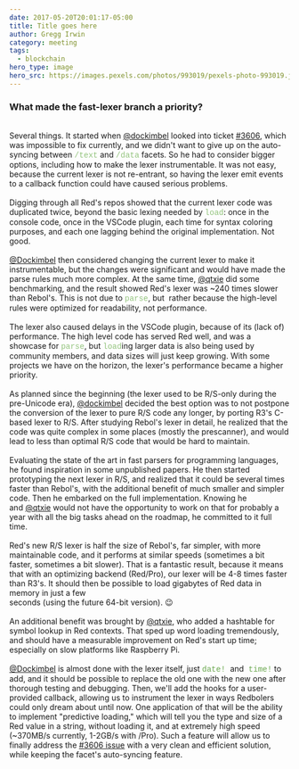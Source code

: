 ```yaml
---
date: 2017-05-20T20:01:17-05:00
title: Title goes here
author: Gregg Irwin
category: meeting
tags:
  - blockchain
hero_type: image
hero_src: https://images.pexels.com/photos/993019/pexels-photo-993019.jpeg?auto=compress&cs=tinysrgb&h=650&w=940
---
```

<h3 style="text-align: left;">
What made the fast-lexer branch a priority?</h3>
<div style="text-align: left;">
<br /></div>
<div style="text-align: left;">
Several things. It started when <a href="https://github.com/dockimbel">@dockimbel</a> looked into ticket <a href="https://github.com/red/red/issues/3606">#3606</a>, which was impossible to fix currently, and we didn't want to give up on the auto-syncing between <span style="color: #93c47d; font-family: &quot;courier new&quot; , &quot;courier&quot; , monospace;">/text</span>&nbsp;and <span style="color: #93c47d; font-family: &quot;courier new&quot; , &quot;courier&quot; , monospace;">/data</span>&nbsp;facets. So he had to consider bigger options, including how to make the lexer instrumentable. It was not easy, because the current lexer is not re-entrant, so having the lexer emit events to a callback function could have caused serious problems.</div>
<div style="text-align: left;">
<br /></div>
<div style="text-align: left;">
Digging through all Red's repos showed that the current lexer code was duplicated twice, beyond the basic lexing needed by <span style="color: #93c47d; font-family: &quot;courier new&quot; , &quot;courier&quot; , monospace;">load</span>: once in the console code, once in the VSCode plugin, each time for syntax coloring purposes, and each one lagging behind the original implementation. Not good.</div>
<div style="text-align: left;">
<br /></div>
<div style="text-align: left;">
<a href="https://github.com/dockimbel">@Dockimbel</a> then considered changing the current lexer to make it instrumentable, but the changes were significant and would have made the parse rules much more complex. At the same time, <a href="https://github.com/qtxie">@qtxie</a> did some benchmarking, and the result showed Red's lexer was ~240 times slower than Rebol's. This is not due to <span style="color: #93c47d; font-family: &quot;courier new&quot; , &quot;courier&quot; , monospace;">parse</span>, but&nbsp; rather because the high-level rules were optimized for readability, not performance.</div>
<div style="text-align: left;">
<br /></div>
<div style="text-align: left;">
The lexer also caused delays in the VSCode plugin, because of its (lack of) performance. The high level code has served Red well, and was a showcase for <span style="color: #93c47d; font-family: &quot;courier new&quot; , &quot;courier&quot; , monospace;">parse</span>, but <span style="color: #93c47d; font-family: &quot;courier new&quot; , &quot;courier&quot; , monospace;">load</span>ing larger data is also being used by community members, and data sizes will just keep growing. With some projects we have on the horizon, the lexer's performance became a higher priority.</div>
<div style="text-align: left;">
<br /></div>
<div style="text-align: left;">
As planned since the beginning (the lexer used to be R/S-only during the pre-Unicode era), <a href="https://github.com/dockimbel">@dockimbel</a> decided the best option was to not postpone the conversion of the lexer to pure R/S code any longer, by porting R3's C-based lexer to R/S. After studying Rebol's lexer in detail, he realized that the code was quite complex in some places (mostly the prescanner), and would lead to less than optimal R/S code that would be hard to maintain.</div>
<div style="text-align: left;">
<br /></div>
<div style="text-align: left;">
Evaluating the state of the art in fast parsers for programming languages, he found inspiration in some unpublished papers. He then started prototyping the next lexer in R/S, and realized that it could be several times faster than Rebol's, with the additional benefit of much smaller and simpler code. Then he embarked on the full implementation. Knowing he and&nbsp;<a href="https://github.com/qtxie">@qtxie</a>&nbsp;would not have the opportunity to work on that for probably a year with all the big tasks ahead on the roadmap, he committed to it full time.</div>
<div style="text-align: left;">
<br /></div>
<div style="text-align: left;">
Red's new R/S lexer is half the size of Rebol's, far simpler, with more maintainable code, and it performs at similar speeds (sometimes a bit faster, sometimes a bit slower). That is a fantastic result, because it means that with an optimizing backend (Red/Pro), our lexer will be 4-8 times faster than R3's. It should then be possible to load gigabytes of Red data in memory in just a few</div>
<div style="text-align: left;">
seconds (using the future 64-bit version). 😉</div>
<div style="text-align: left;">
<br /></div>
<div style="text-align: left;">
An additional benefit was brought by&nbsp;<a href="https://github.com/qtxie">@qtxie</a>, who added a hashtable for symbol lookup in Red contexts. That sped up word loading tremendously, and should have a measurable improvement on Red's start up time; especially on slow platforms like Raspberry Pi.</div>
<div style="text-align: left;">
<br /></div>
<div style="text-align: left;">
<a href="https://github.com/dockimbel">@Dockimbel</a>&nbsp;is almost done with the lexer itself, just <span style="color: #6aa84f; font-family: &quot;courier new&quot; , &quot;courier&quot; , monospace;">date! </span><span style="font-family: inherit;">and</span><span style="color: #6aa84f; font-family: &quot;courier new&quot; , &quot;courier&quot; , monospace;"> time!</span> to add, and it should be possible to replace the old one with the new one after thorough testing and debugging. Then, we'll add the hooks for a user-provided callback, allowing us to instrument the lexer in ways Redbolers could only dream about until now. One application of that will be the ability to implement "predictive loading," which will tell you the type and size of a Red value in a string, without loading it, and at extremely high speed (~370MB/s currently, 1-2GB/s with /Pro). Such a feature will allow us to finally address the <a href="https://github.com/red/red/issues/3606">#3606 issue</a>&nbsp;with a very clean and efficient solution, while keeping the facet's auto-syncing feature.</div>
<div style="text-align: left;">
<br /></div>
